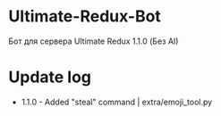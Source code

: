 # Ultimate-Redux-Bot
Бот для сервера Ultimate Redux 1.1.0 (Без AI)

# Update log
+ 1.1.0 - Added "steal" command | extra/emoji_tool.py
